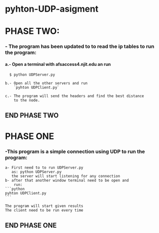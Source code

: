 # pyhton-UDP-asigment


# PHASE TWO:
### - The program has been updated to to read the ip tables to run the program:
####	a.- Open a terminal with afsaccess4.njit.edu an run

```python
  $ python UDPServer.py

```

	b.- Open all the other servers and run
	    `pyhton UDPClient.py`

	c.- The program will send the headers and find the best distance
	    to the node.
## END PHASE TWO

# PHASE ONE

### -This program is a simple connection using UDP to run the program:
	a- First need to to run UDPServer.py
	   as: python UDPServer.py
	   the server will start listening for any connection
	b- after that another window terminal need to be open and
		run:
    ```python
    pyhton UDPClient.py
    ```

	The program will start given results
	The client need to be run every time

## END PHASE ONE
